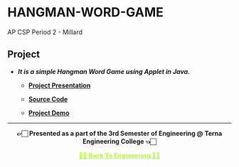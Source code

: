 # HANGMAN-WORD-GAME
 AP CSP Period 2 - Millard
 



## Project

 - **_It is a simple Hangman Word Game using Applet in Java._**
 
   - **[Project Presentation](http://dx.doi.org/10.13140/RG.2.2.26806.22082)**
  
   - **[Source Code](http://dx.doi.org/10.13140/RG.2.2.20095.33446)**
   
   - **[Project Demo](https://youtu.be/JsT9KYKPUgs)**


---

<p align="center"> <b> 👉🏻 Presented as a part of the 3rd Semester of Engineering @ Terna Engineering College 👈🏻 <b> </p>
 
<p align="center"><a href='https://github.com/Amey-Thakur/ACHIEVEMENTS#engineering', style='color: greenyellow;'> ✌🏻 Back To Engineering ✌🏻</p>
